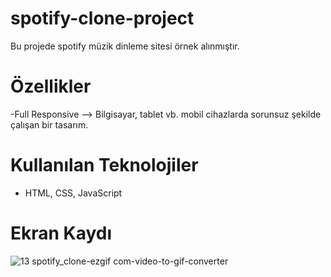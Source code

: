 # spotify-clone-project

Bu projede spotify müzik dinleme sitesi örnek alınmıştır.

#  Özellikler
  
  -Full Responsive --> Bilgisayar, tablet vb.  mobil  cihazlarda sorunsuz şekilde çalışan bir tasarım.

# Kullanılan Teknolojiler

- HTML, CSS, JavaScript

# Ekran Kaydı
![13 spotify_clone-ezgif com-video-to-gif-converter](https://github.com/cngkorkmaz/spotify-clone-project/assets/164249002/ee5866b7-a036-4bbf-9a10-03bce165227f)
